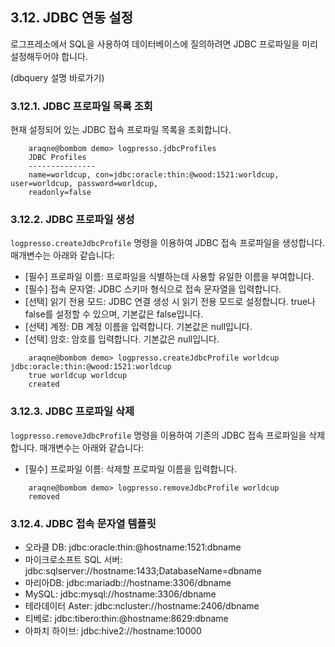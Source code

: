 ## 3.12. JDBC 연동 설정 ##

로그프레소에서 SQL을 사용하여 데이터베이스에 질의하려면 JDBC 프로파일을 미리 설정해두어야 합니다.

(dbquery 설명 바로가기)

### 3.12.1. JDBC 프로파일 목록 조회 ###

현재 설정되어 있는 JDBC 접속 프로파일 목록을 조회합니다.

~~~
    araqne@bombom demo> logpresso.jdbcProfiles
    JDBC Profiles
    ---------------
    name=worldcup, con=jdbc:oracle:thin:@wood:1521:worldcup, user=worldcup, password=worldcup,
    readonly=false
~~~

### 3.12.2. JDBC 프로파일 생성 ###

`logpresso.createJdbcProfile` 명령을 이용하여 JDBC 접속 프로파일을 생성합니다. 매개변수는 아래와 같습니다:

* [필수] 프로파일 이름: 프로파일을 식별하는데 사용할 유일한 이름을 부여합니다.
* [필수] 접속 문자열: JDBC 스키마 형식으로 접속 문자열을 입력합니다.
* [선택] 읽기 전용 모드: JDBC 연결 생성 시 읽기 전용 모드로 설정합니다. true나 false를 설정할 수 있으며, 기본값은 false입니다.
* [선택] 계정: DB 계정 이름을 입력합니다. 기본값은 null입니다.
* [선택] 암호: 암호를 입력합니다. 기본값은 null입니다.

~~~
	araqne@bombom demo> logpresso.createJdbcProfile worldcup jdbc:oracle:thin:@wood:1521:worldcup
    true worldcup worldcup
    created
~~~

### 3.12.3. JDBC 프로파일 삭제 ###

`logpresso.removeJdbcProfile` 명령을 이용하여 기존의 JDBC 접속 프로파일을 삭제합니다. 매개변수는 아래와 같습니다:

* [필수] 프로파일 이름: 삭제할 프로파일 이름을 입력합니다.
~~~
    araqne@bombom demo> logpresso.removeJdbcProfile worldcup
    removed
~~~

### 3.12.4. JDBC 접속 문자열 템플릿 ###

* 오라클 DB: jdbc:oracle:thin:@hostname:1521:dbname
* 마이크로소프트 SQL 서버: jdbc:sqlserver://hostname:1433;DatabaseName=dbname
* 마리아DB: jdbc:mariadb://hostname:3306/dbname
* MySQL: jdbc:mysql://hostname:3306/dbname
* 테라데이터 Aster: jdbc:ncluster://hostname:2406/dbname
* 티베로: jdbc:tibero:thin:@hostname:8629:dbname
* 아파치 하이브: jdbc:hive2://hostname:10000


